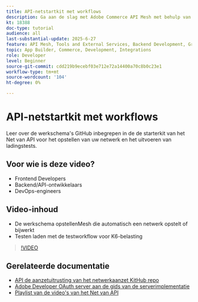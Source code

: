 ```yaml
---
title: API-netstartkit met workflows
description: Ga aan de slag met Adobe Commerce API Mesh met behulp van workflows voor het implementeren van uw netwerk- en laadtests.
kt: 18388
doc-type: tutorial
audience: all
last-substantial-update: 2025-6-27
feature: API Mesh, Tools and External Services, Backend Development, GraphQL, Storefront
topic: App Builder, Commerce, Development, Integrations
role: Developer
level: Beginner
source-git-commit: cdd219b9ecebf03e712e72a14400a70c8b0c23e1
workflow-type: tm+mt
source-wordcount: '104'
ht-degree: 0%

---
```


# API-netstartkit met workflows

Leer over de werkschema&#39;s GitHub inbegrepen in de de starterkit van het Net van API voor het opstellen van uw netwerk en het uitvoeren van ladingstests.

## Voor wie is deze video?

* Frontend Developers
* Backend/API-ontwikkelaars
* DevOps-engineers

## Video-inhoud

* De werkschema opstellenMesh die automatisch een netwerk opstelt of bijwerkt
* Testen laden met de testworkflow voor K6-belasting

>[!VIDEO](https://video.tv.adobe.com/v/3464530?learn=on&enablevpops&captions=dut)

## Gerelateerde documentatie

* [ API de aanzetuitrusting van het netwerkaanzet KitHub repo ](https://github.com/adobe-commerce/api-mesh-starter-kit)
* [ Adobe Developer OAuth server aan de gids van de serverimplementatie ](https://developer.adobe.com/developer-console/docs/guides/authentication/ServerToServerAuthentication/implementation)
* [ Playlist van de video&#39;s van het Net van API ](https://experienceleague.adobe.com/nl/playlists/commerce-get-started-app-builder-and-api-mesh)
